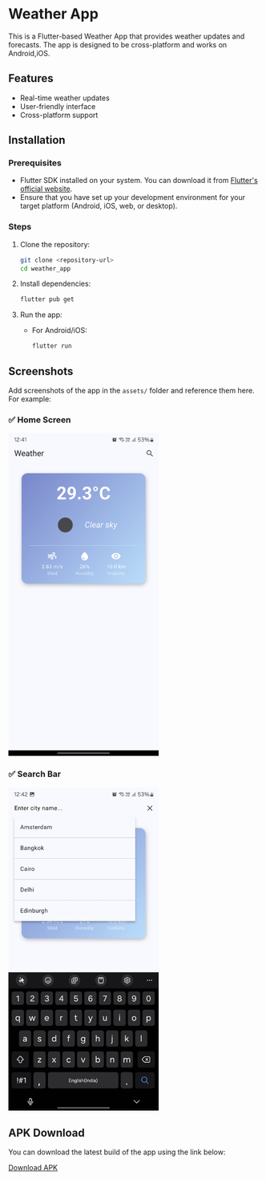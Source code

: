 # Weather App

This is a Flutter-based Weather App that provides weather updates and forecasts. The app is designed to be cross-platform and works on Android,iOS.

## Features
- Real-time weather updates
- User-friendly interface
- Cross-platform support

## Installation

### Prerequisites
- Flutter SDK installed on your system. You can download it from [Flutter's official website](https://flutter.dev/docs/get-started/install).
- Ensure that you have set up your development environment for your target platform (Android, iOS, web, or desktop).

### Steps
1. Clone the repository:
   ```bash
   git clone <repository-url>
   cd weather_app
   ```

2. Install dependencies:
   ```bash
   flutter pub get
   ```

3. Run the app:
   - For Android/iOS:
     ```bash
     flutter run
     ```

## Screenshots
Add screenshots of the app in the `assets/` folder and reference them here. For example:

### ✅ Home Screen
<img src="assets/home.jpg" width="300">

### ✅ Search Bar
<img src="assets/search.jpg" width="300">

## APK Download

You can download the latest build of the app using the link below:

[Download APK](https://aikka-liv.s3.us-west-2.amazonaws.com/build/23204289611744917917139-apprelease.apk)

